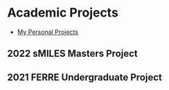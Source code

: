 # Academic Projects

- [My Personal Projects](https://github.com/ohughes1207/Personal_Projects)

## 2022 sMILES Masters Project


## 2021 FERRE Undergraduate Project
